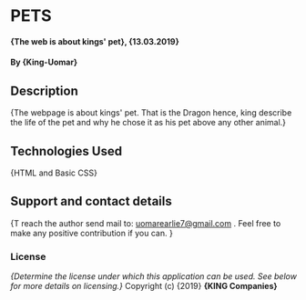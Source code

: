# PETS
#### {The web is about kings' pet}, {13.03.2019}
#### By **{King-Uomar}**
## Description
{The webpage is about kings' pet. That is the Dragon hence, king describe the life of the pet and why he chose it as his pet above any other animal.}
## Technologies Used
{HTML and Basic CSS}
## Support and contact details
{T reach the author send mail to: uomarearlie7@gmail.com . Feel free to make any positive contribution if you can. }
### License
*{Determine the license under which this application can be used.  See below for more details on licensing.}*
Copyright (c) {2019} **{KING Companies}**
